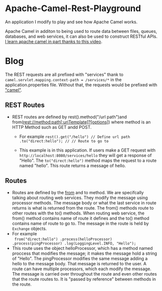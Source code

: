 # Apache-Camel-Rest-Playground
An application I modify to play and see how Apache Camel works. 
<p>Apache Camel in additon to being used to route data between files, queues, databases, and web services, it can also be used to construct RESTful APIs. <a href="https://www.youtube.com/watch?v=spDjbC8mZf0"> I learn apache camel in part thanks to this video</a>.</p>

# Blog
The REST requests are all prefixed with "services" thank to `camel.servlet.mapping.context-path = /services/*` in the application.properties file. Without that, the requests would be prefixed with <a href="https://camel.apache.org/components/latest/servlet-component.html">"camel"</a>.

## REST Routes 
- REST routes are defined by  rest().method("/url path")and from(<a href="https://camel.apache.org/components/latest/rest-component.html">rest://method:path[:uriTemplate]?[options]</a>) where method is an HTTP Method such as GET andd POST.
  - For example `
          rest().get("/hello") // Define url path
                .to("direct:hello"); // // Route to go to `
                
  - This example is in this application. If users make a GET request with `http://localhost:8080/services/hello` they will get a response of "Hello". The `to("direct:hello")` method maps the request to a route named "hello". This route returns a message of hello. 

## Routes
  - Routes are defined by the <a href= "https://camel.apache.org/manual/latest/routes.html">from</a> and to method. We are specifcally talking about routing web services. They modify the message using processor methods. The message body or what the last service in route returns is what is returned from the route. The from() methods route to other routes with the to() methods. When routing web service, the from() method contains name of route it defines and the to() method contains name of route to go to. The message in the route is held by `Exchange` objects.
  - For example         
     ` from("direct:hello")
                .process(helloProcessor)
                .process(pingProcessor)
                .log(LoggingLevel.INFO, "Hello");`
  - This route uses the object helloProcessor, which has a method named proccess that modifies the message; it makes the message hold a string of "Hello".  The pingProcessor modifies the same message adding a hello to the message body. That message is returned to the user. A route can have multiple processors, which each modify the message. The message is carried over throughout the route and even other routes that the route routes to. It  is "passed by reference" between methods in the route.

